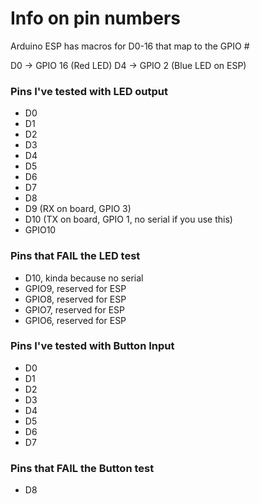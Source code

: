 # Info on pin numbers

Arduino ESP has macros for D0-16 that map to the GPIO #

D0 -> GPIO 16 (Red LED)
D4 -> GPIO 2  (Blue LED on ESP)

### Pins I've tested with LED output

 - D0
 - D1
 - D2
 - D3
 - D4
 - D5
 - D6
 - D7
 - D8
 - D9 (RX on board, GPIO 3)
 - D10 (TX on board, GPIO 1, no serial if you use this)
 - GPIO10

### Pins that FAIL the LED test

 - D10, kinda because no serial
 - GPIO9, reserved for ESP
 - GPIO8, reserved for ESP
 - GPIO7, reserved for ESP
 - GPIO6, reserved for ESP

### Pins I've tested with Button Input

 - D0
 - D1
 - D2
 - D3
 - D4
 - D5
 - D6
 - D7

### Pins that FAIL the Button test

 - D8


